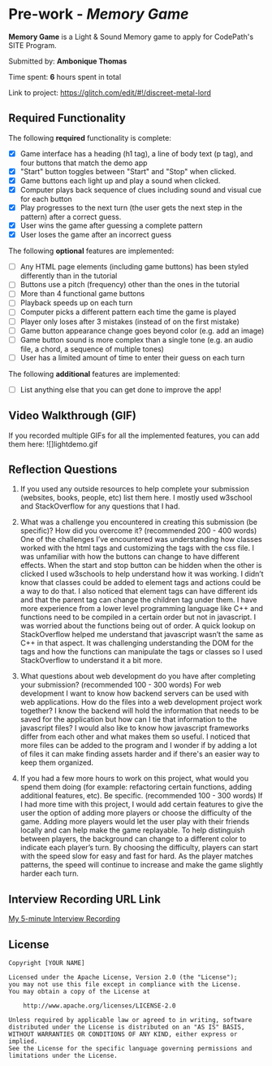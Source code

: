 # Pre-work - *Memory Game*

**Memory Game** is a Light & Sound Memory game to apply for CodePath's SITE Program. 

Submitted by: **Ambonique Thomas**

Time spent: **6** hours spent in total

Link to project: https://glitch.com/edit/#!/discreet-metal-lord

## Required Functionality

The following **required** functionality is complete:

* [x] Game interface has a heading (h1 tag), a line of body text (p tag), and four buttons that match the demo app
* [x] "Start" button toggles between "Start" and "Stop" when clicked. 
* [x] Game buttons each light up and play a sound when clicked. 
* [x] Computer plays back sequence of clues including sound and visual cue for each button
* [x] Play progresses to the next turn (the user gets the next step in the pattern) after a correct guess. 
* [x] User wins the game after guessing a complete pattern
* [x] User loses the game after an incorrect guess

The following **optional** features are implemented:

* [ ] Any HTML page elements (including game buttons) has been styled differently than in the tutorial
* [ ] Buttons use a pitch (frequency) other than the ones in the tutorial
* [ ] More than 4 functional game buttons
* [ ] Playback speeds up on each turn
* [ ] Computer picks a different pattern each time the game is played
* [ ] Player only loses after 3 mistakes (instead of on the first mistake)
* [ ] Game button appearance change goes beyond color (e.g. add an image)
* [ ] Game button sound is more complex than a single tone (e.g. an audio file, a chord, a sequence of multiple tones)
* [ ] User has a limited amount of time to enter their guess on each turn

The following **additional** features are implemented:

- [ ] List anything else that you can get done to improve the app!

## Video Walkthrough (GIF)

If you recorded multiple GIFs for all the implemented features, you can add them here:
![]lightdemo.gif


## Reflection Questions
1. If you used any outside resources to help complete your submission (websites, books, people, etc) list them here. 
I mostly used w3school and StackOverflow for any questions that I had.

2. What was a challenge you encountered in creating this submission (be specific)? How did you overcome it? (recommended 200 - 400 words) 
One of the challenges I’ve encountered was understanding how classes worked with the html tags and customizing the tags with the css file. I was unfamiliar with how the buttons can change to have different effects. When the start and stop button can be hidden when the other is clicked I used w3schools to help understand how it was working. I didn’t know that classes could be added to element tags and actions could be a way to do that. I also noticed that element tags can have different ids and that the parent tag can change the children tag under them. 
I have more experience from a lower level programming language like C++ and functions need to be compiled in a certain order but not in javascript. I was worried about the functions being out of order. A quick lookup on StackOverflow helped me understand that javascript wasn’t the same as C++ in that aspect. It was challenging understanding the DOM for the tags and how the functions can manipulate the tags or classes so I used StackOverflow to understand it a bit more.


3. What questions about web development do you have after completing your submission? (recommended 100 - 300 words) 
For web development I want to know how backend servers can be used with web applications. How do the files into a web development project work together? I know the backend will hold the information that needs to be saved for the application but how can I tie that information to the javascript files? I would also like to know how javascript frameworks differ from each other and what makes them so useful. I noticed that more files can be added to the program and I wonder if by adding a lot of files it can make finding assets harder and if there's an easier way to keep them organized.

4. If you had a few more hours to work on this project, what would you spend them doing (for example: refactoring certain functions, adding additional features, etc). Be specific. (recommended 100 - 300 words) 
If I had more time with this project, I would add certain features to give the user the option of adding more players or choose the difficulty of the game. Adding more players would let the user play with their friends locally and can help make the game replayable. To help distinguish between players, the background can change to a different color to indicate each player’s turn. By choosing the difficulty, players can start with the speed slow for easy and fast for hard. As the player matches patterns, the speed will continue to increase and make the game slightly harder each turn.



## Interview Recording URL Link

[My 5-minute Interview Recording](your-link-here)


## License

    Copyright [YOUR NAME]

    Licensed under the Apache License, Version 2.0 (the "License");
    you may not use this file except in compliance with the License.
    You may obtain a copy of the License at

        http://www.apache.org/licenses/LICENSE-2.0

    Unless required by applicable law or agreed to in writing, software
    distributed under the License is distributed on an "AS IS" BASIS,
    WITHOUT WARRANTIES OR CONDITIONS OF ANY KIND, either express or implied.
    See the License for the specific language governing permissions and
    limitations under the License.
